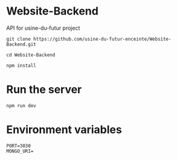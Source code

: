 # Website-Backend

API for usine-du-futur project

```
git clone https://github.com/usine-du-futur-enceinte/Website-Backend.git
```
```
cd Website-Backend
```
```
npm install
```

# Run the server
```
npm run dev
```

# Environment variables
```
PORT=3030
MONGO_URI=
```
